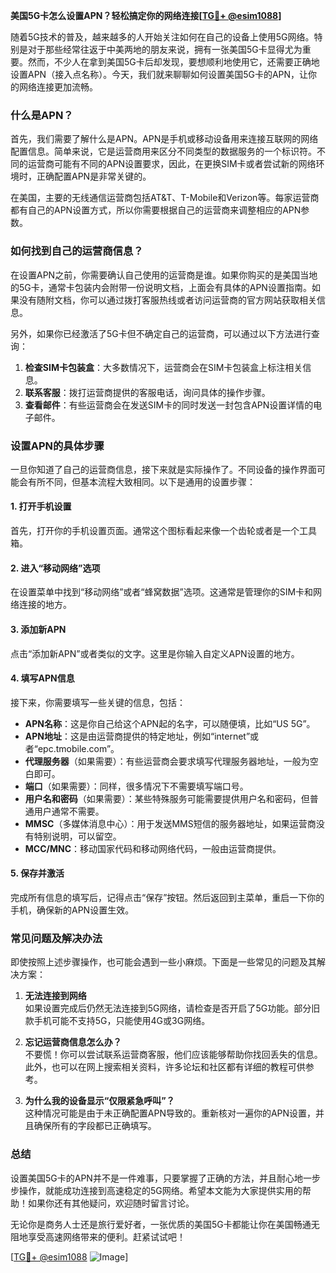 **美国5G卡怎么设置APN？轻松搞定你的网络连接[[TG💪+ @esim1088](https://t.me/s/esim1088)]**

随着5G技术的普及，越来越多的人开始关注如何在自己的设备上使用5G网络。特别是对于那些经常往返于中美两地的朋友来说，拥有一张美国5G卡显得尤为重要。然而，不少人在拿到美国5G卡后却发现，要想顺利地使用它，还需要正确地设置APN（接入点名称）。今天，我们就来聊聊如何设置美国5G卡的APN，让你的网络连接更加流畅。

### 什么是APN？

首先，我们需要了解什么是APN。APN是手机或移动设备用来连接互联网的网络配置信息。简单来说，它是运营商用来区分不同类型的数据服务的一个标识符。不同的运营商可能有不同的APN设置要求，因此，在更换SIM卡或者尝试新的网络环境时，正确配置APN是非常关键的。

在美国，主要的无线通信运营商包括AT&T、T-Mobile和Verizon等。每家运营商都有自己的APN设置方式，所以你需要根据自己的运营商来调整相应的APN参数。

### 如何找到自己的运营商信息？

在设置APN之前，你需要确认自己使用的运营商是谁。如果你购买的是美国当地的5G卡，通常卡包装内会附带一份说明文档，上面会有具体的APN设置指南。如果没有随附文档，你可以通过拨打客服热线或者访问运营商的官方网站获取相关信息。

另外，如果你已经激活了5G卡但不确定自己的运营商，可以通过以下方法进行查询：

1. **检查SIM卡包装盒**：大多数情况下，运营商会在SIM卡包装盒上标注相关信息。
2. **联系客服**：拨打运营商提供的客服电话，询问具体的操作步骤。
3. **查看邮件**：有些运营商会在发送SIM卡的同时发送一封包含APN设置详情的电子邮件。

### 设置APN的具体步骤

一旦你知道了自己的运营商信息，接下来就是实际操作了。不同设备的操作界面可能会有所不同，但基本流程大致相同。以下是通用的设置步骤：

#### 1. 打开手机设置

首先，打开你的手机设置页面。通常这个图标看起来像一个齿轮或者是一个工具箱。

#### 2. 进入“移动网络”选项

在设置菜单中找到“移动网络”或者“蜂窝数据”选项。这通常是管理你的SIM卡和网络连接的地方。

#### 3. 添加新APN

点击“添加新APN”或者类似的文字。这里是你输入自定义APN设置的地方。

#### 4. 填写APN信息

接下来，你需要填写一些关键的信息，包括：

- **APN名称**：这是你自己给这个APN起的名字，可以随便填，比如“US 5G”。
- **APN地址**：这是由运营商提供的特定地址，例如“internet”或者“epc.tmobile.com”。
- **代理服务器**（如果需要）：有些运营商会要求填写代理服务器地址，一般为空白即可。
- **端口**（如果需要）：同样，很多情况下不需要填写端口号。
- **用户名和密码**（如果需要）：某些特殊服务可能需要提供用户名和密码，但普通用户通常不需要。
- **MMSC**（多媒体消息中心）：用于发送MMS短信的服务器地址，如果运营商没有特别说明，可以留空。
- **MCC/MNC**：移动国家代码和移动网络代码，一般由运营商提供。

#### 5. 保存并激活

完成所有信息的填写后，记得点击“保存”按钮。然后返回到主菜单，重启一下你的手机，确保新的APN设置生效。

### 常见问题及解决办法

即使按照上述步骤操作，也可能会遇到一些小麻烦。下面是一些常见的问题及其解决方案：

1. **无法连接到网络**  
   如果设置完成后仍然无法连接到5G网络，请检查是否开启了5G功能。部分旧款手机可能不支持5G，只能使用4G或3G网络。

2. **忘记运营商信息怎么办？**  
   不要慌！你可以尝试联系运营商客服，他们应该能够帮助你找回丢失的信息。此外，也可以在网上搜索相关资料，许多论坛和社区都有详细的教程可供参考。

3. **为什么我的设备显示“仅限紧急呼叫”？**  
   这种情况可能是由于未正确配置APN导致的。重新核对一遍你的APN设置，并且确保所有的字段都已正确填写。

### 总结

设置美国5G卡的APN并不是一件难事，只要掌握了正确的方法，并且耐心地一步步操作，就能成功连接到高速稳定的5G网络。希望本文能为大家提供实用的帮助！如果你还有其他疑问，欢迎随时留言讨论。

无论你是商务人士还是旅行爱好者，一张优质的美国5G卡都能让你在美国畅通无阻地享受高速网络带来的便利。赶紧试试吧！

[[TG💪+ @esim1088](https://t.me/s/esim1088) ![Image](https://i.postimg.cc/4NQfJmqS/Snipaste-2025-05-13-00-14-12.png)]
